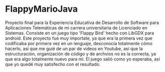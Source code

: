 # FlappyMarioJava
Proyecto final para la Experiencia Educativa de Desarrollo de Software para Aplicaciones Telemáticas de mi carrera universitaria de Licenciado en Sistemas. Consiste en un juego tipo 'Flappy Bird' hecho con LibGDX para android. Este proyecto fue muy importate, ya que era la primera vez que codificaba por primera vez en un lenguaje, desconocía totalmente cómo hacerlo, así que me guié de un par de videos en Youtube, así que la estructuración, organización de código y de archvios no es la correcta, ya que era algo totalmente nuevo para mí. El juego salió como yo esperaba, así que yo quedé muy satisfecho con el resultado.
